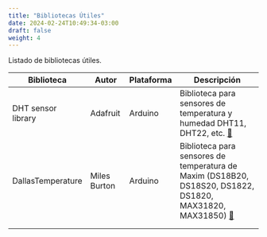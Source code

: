 ```yaml
---
title: "Bibliotecas Útiles"
date: 2024-02-24T10:49:34-03:00
draft: false
weight: 4
---
```


Listado de bibliotecas útiles.
<!--more-->

| Biblioteca | Autor | Plataforma | Descripción |
|------------|-------|------------|-------------|
| DHT sensor library | Adafruit   | Arduino | Biblioteca para sensores de temperatura y humedad DHT11, DHT22, etc. [🔗](https://github.com/adafruit/DHT-sensor-library) |
| DallasTemperature | Miles Burton | Arduino | Biblioteca para sensores de temperatura de Maxim (DS18B20, DS18S20, DS1822, DS1820, MAX31820, MAX31850) [🔗](https://github.com/milesburton/Arduino-Temperature-Control-Library) |
| | | | |
| | | | |